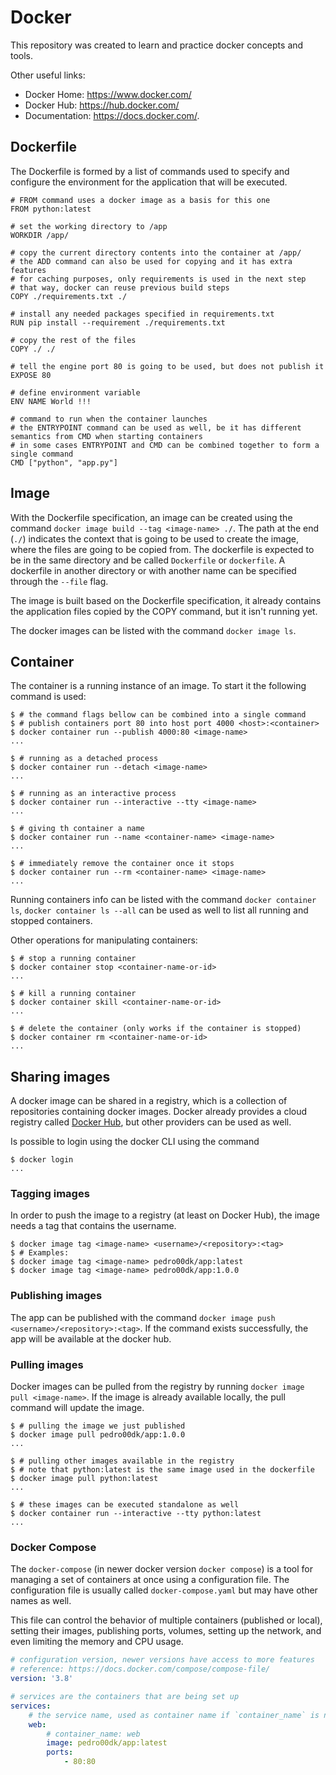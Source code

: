 # Docker

This repository was created to learn and practice docker concepts and tools.

Other useful links:

-   Docker Home: https://www.docker.com/
-   Docker Hub: https://hub.docker.com/
-   Documentation: https://docs.docker.com/.

## Dockerfile

The Dockerfile is formed by a list of commands used to specify and configure the environment for the application that will be executed.

```docker
# FROM command uses a docker image as a basis for this one
FROM python:latest

# set the working directory to /app
WORKDIR /app/

# copy the current directory contents into the container at /app/
# the ADD command can also be used for copying and it has extra features
# for caching purposes, only requirements is used in the next step
# that way, docker can reuse previous build steps
COPY ./requirements.txt ./

# install any needed packages specified in requirements.txt
RUN pip install --requirement ./requirements.txt

# copy the rest of the files
COPY ./ ./

# tell the engine port 80 is going to be used, but does not publish it
EXPOSE 80

# define environment variable
ENV NAME World !!!

# command to run when the container launches
# the ENTRYPOINT command can be used as well, be it has different semantics from CMD when starting containers
# in some cases ENTRYPOINT and CMD can be combined together to form a single command
CMD ["python", "app.py"]
```

## Image

With the Dockerfile specification, an image can be created using the command `docker image build --tag <image-name> ./`. The path at the end (`./`) indicates the context that is going to be used to create the image, where the files are going to be copied from. The dockerfile is expected to be in the same directory and be called `Dockerfile` or `dockerfile`. A dockerfile in another directory or with another name can be specified through the `--file` flag.

The image is built based on the Dockerfile specification, it already contains the application files copied by the COPY command, but it isn't running yet.

The docker images can be listed with the command `docker image ls`.

## Container

The container is a running instance of an image. To start it the following command is used:

```shell
$ # the command flags bellow can be combined into a single command
$ # publish containers port 80 into host port 4000 <host>:<container>
$ docker container run --publish 4000:80 <image-name>
...

$ # running as a detached process
$ docker container run --detach <image-name>
...

$ # running as an interactive process
$ docker container run --interactive --tty <image-name>
...

$ # giving th container a name
$ docker container run --name <container-name> <image-name>
...

$ # immediately remove the container once it stops
$ docker container run --rm <container-name> <image-name>
...
```

Running containers info can be listed with the command `docker container ls`, `docker container ls --all` can be used as well to list all running and stopped containers.

Other operations for manipulating containers:

```shell
$ # stop a running container
$ docker container stop <container-name-or-id>
...

$ # kill a running container
$ docker container skill <container-name-or-id>
...

$ # delete the container (only works if the container is stopped)
$ docker container rm <container-name-or-id>
...
```

## Sharing images

A docker image can be shared in a registry, which is a collection of repositories containing docker images. Docker already provides a cloud registry called [Docker Hub](https://hub.docker.com/), but other providers can be used as well.

Is possible to login using the docker CLI using the command

```shell
$ docker login
...
```

### Tagging images

In order to push the image to a registry (at least on Docker Hub), the image needs a tag that contains the username.

```shell
$ docker image tag <image-name> <username>/<repository>:<tag>
$ # Examples:
$ docker image tag <image-name> pedro00dk/app:latest
$ docker image tag <image-name> pedro00dk/app:1.0.0
```

### Publishing images

The app can be published with the command `docker image push <username>/<repository>:<tag>`. If the command exists successfully, the app will be available at the docker hub.

### Pulling images

Docker images can be pulled from the registry by running `docker image pull <image-name>`. If the image is already available locally, the pull command will update the image.

```shell
$ # pulling the image we just published
$ docker image pull pedro00dk/app:1.0.0
...

$ # pulling other images available in the registry
$ # note that python:latest is the same image used in the dockerfile
$ docker image pull python:latest
...

$ # these images can be executed standalone as well
$ docker container run --interactive --tty python:latest
...
```

### Docker Compose

The `docker-compose` (in newer docker version `docker compose`) is a tool for managing a set of containers at once using a configuration file. The configuration file is usually called `docker-compose.yaml` but may have other names as well.

This file can control the behavior of multiple containers (published or local), setting their images, publishing ports, volumes, setting up the network, and even limiting the memory and CPU usage.

```yml
# configuration version, newer versions have access to more features
# reference: https://docs.docker.com/compose/compose-file/
version: '3.8'

# services are the containers that are being set up
services:
    # the service name, used as container name if `container_name` is not set
    web:
        # container_name: web
        image: pedro00dk/app:latest
        ports:
            - 80:80
```
